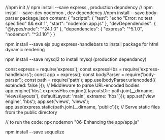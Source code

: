 //npm init
// npm install --save express , production depndency
// npm install --save-dev nodemon , dev dependency
//npm install --save body-parser
package.json content:
{
 "scripts": {
    "test": "echo \"Error: no test specified\" && exit 1",
    "start": "nodemon app.js"
  },
  "devDependencies": {
    "@types/node": "^24.1.0"
  },
  "dependencies": {
    "express": "^5.1.0",
    "nodemon": "^3.1.10"
  }
}


 npm install --save ejs pug express-handlebars
 to install package for html dynamic rendering

npm install --save mysql2        to  install mysql (production dependancy)

 const express = require('express');
const expressHbs = require('express-handlebars');
const app = express();
const bodyParser = require('body-parser');
const path = require('path');
app.use(bodyParser.urlencoded({ extended: false })); // Middleware to parse URL-encoded bodies
app.engine('hbs', expressHbs.engine({
    layoutsDir: path.join(__dirname, 'views/layouts'),
    defaultLayout: 'main',
    extname: 'hbs'
}));
app.set('view engine', 'hbs');
app.set('views', 'views');
app.use(express.static(path.join(__dirname, 'public'))); // Serve static files from the public directory


// to run the code:  npx nodemon "06-Enhancing the app/app.js"

npm install --save sequelize